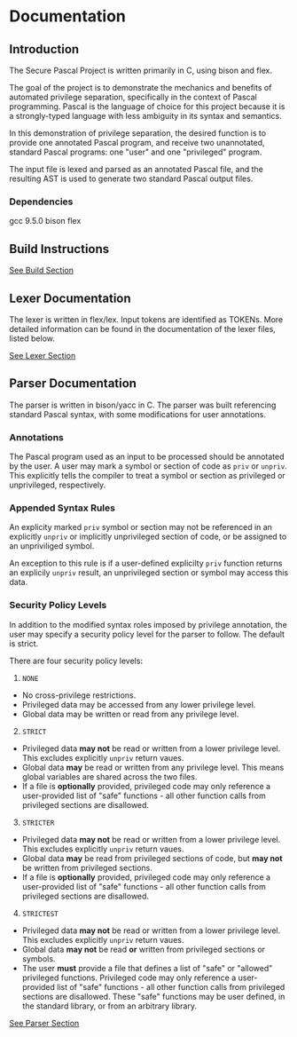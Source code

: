 # Documentation

## Introduction

The Secure Pascal Project is written primarily in C, using bison and flex.

The goal of the project is to demonstrate the mechanics and benefits of automated privilege separation, specifically in the context of Pascal programming. Pascal is the language of choice for this project because it is a strongly-typed language with less ambiguity in its syntax and semantics.

In this demonstration of privilege separation, the desired function is to provide one annotated Pascal program, and receive two unannotated, standard Pascal programs: one "user" and one "privileged" program. 

The input file is lexed and parsed as an annotated Pascal file, and the resulting AST is used to generate two standard Pascal output files.

### Dependencies

gcc 9.5.0
bison 
flex

## Build Instructions

[See Build Section](build.md)

## Lexer Documentation

The lexer is written in flex/lex. Input tokens are identified as TOKENs. More detailed information can be found in the documentation of the lexer files, listed below.

[See Lexer Section](lexer.md)

## Parser Documentation

The parser is written in bison/yacc in C. The parser was built referencing standard Pascal syntax, with some modifications for user annotations.

### Annotations

The Pascal program used as an input to be processed should be annotated by the user. A user may mark a symbol or section of code as `priv` or `unpriv`. This explicitly tells the compiler to treat a symbol or section as privileged or unprivileged, respectively.

### Appended Syntax Rules

An explicity marked `priv` symbol or section may not be referenced in an explicitly `unpriv` or implicitly unprivileged section of code, or be assigned to an unpriviliged symbol. 

An exception to this rule is if a user-defined explicilty `priv` function returns an explicily `unpriv` result, an unprivileged section or symbol may access this data.

### Security Policy Levels

In addition to the modified syntax roles imposed by privilege annotation, the user may specify a security policy level for the parser to follow. The default is strict. 

There are four security policy levels:
1. `NONE` 
* No cross-privilege restrictions. 
* Privileged data may be accessed from any lower privilege level. 
* Global data may be written or read from any privilege level.

2. `STRICT`  
* Privileged data **may not** be read or written from a lower privilege level. This excludes explicitly `unpriv` return vaues. 
* Global data **may** be read or written from any privilege level. This means global variables are shared across the two files. 
* If a file is **optionally** provided, privileged code may only reference a user-provided list of "safe" functions - all other function calls from privileged sections are disallowed.

3. `STRICTER` 
* Privileged data **may not** be read or written from a lower privilege level. This excludes explicitly `unpriv` return vaues. 
* Global data **may** be read from privileged sections of code, but **may not** be written from privileged sections. 
* If a file is **optionally** provided, privileged code may only reference a user-provided list of "safe" functions - all other function calls from privileged sections are disallowed.

4. `STRICTEST` 
* Privileged data **may not** be read or written from a lower privilege level. This excludes explicitly `unpriv` return vaues. 
* Global data **may not** be read **or** written from privileged sections or symbols. 
* The user **must** provide a file that defines a list of "safe" or "allowed" privileged functions. Privileged code may only reference a user-provided list of "safe" functions - all other function calls from privileged sections are disallowed. These "safe" functions may be user defined, in the standard library, or from an arbitrary library.

[See Parser Section](parser.md)